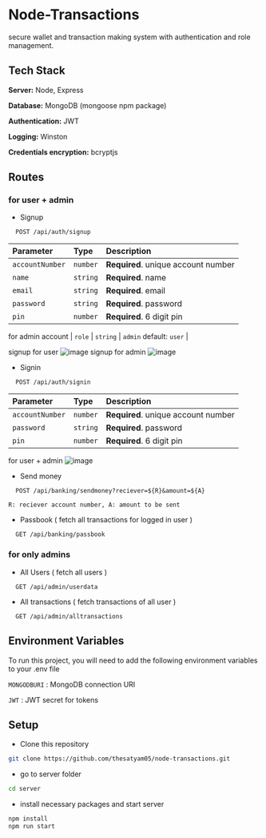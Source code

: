 # Node-Transactions

secure wallet and transaction making system with authentication and role management.

## Tech Stack

**Server:** Node, Express

**Database:** MongoDB (mongoose npm package)

**Authentication:** JWT

**Logging:** Winston

**Credentials encryption:** bcryptjs

## Routes

### for user + admin

-  Signup

```http
  POST /api/auth/signup
```

| Parameter       | Type     | Description                         |
| :-------------- | :------- | :---------------------------------- |
| `accountNumber` | `number` | **Required**. unique account number |
| `name`          | `string` | **Required**. name                  |
| `email`         | `string` | **Required**. email                 |
| `password`      | `string` | **Required**. password              |
| `pin`           | `number` | **Required**. 6 digit pin           |

for admin account
| `role` | `string` | `admin` default: `user` |

signup for user
![image](https://user-images.githubusercontent.com/85938434/230086362-41d6c032-1c4d-43a3-a398-0af748ed493d.png)
signup for admin
![image](https://user-images.githubusercontent.com/85938434/230085441-60a7508f-5714-46c4-b4ff-d4f82561b2e9.png)

-  Signin

```http
  POST /api/auth/signin
```

| Parameter       | Type     | Description                         |
| :-------------- | :------- | :---------------------------------- |
| `accountNumber` | `number` | **Required**. unique account number |
| `password`      | `string` | **Required**. password              |
| `pin`           | `number` | **Required**. 6 digit pin           |

for user + admin
![image](https://user-images.githubusercontent.com/85938434/230085701-54c32351-d38b-4993-b6ab-0754362392d7.png)

-  Send money

```http
  POST /api/banking/sendmoney?reciever=${R}&amount=${A}
```

`R: reciever account number, A: amount to be sent`

-  Passbook ( fetch all transactions for logged in user )

```http
  GET /api/banking/passbook
```

### for only admins

-  All Users ( fetch all users )

```http
  GET /api/admin/userdata
```

-  All transactions ( fetch transactions of all user )

```http
  GET /api/admin/alltransactions
```

## Environment Variables

To run this project, you will need to add the following environment variables to your .env file

`MONGODBURI` : MongoDB connection URI

`JWT` : JWT secret for tokens

## Setup

-  Clone this repository

```bash
git clone https://github.com/thesatyam05/node-transactions.git
```

-  go to server folder

```bash
cd server
```

-  install necessary packages and start server

```bash
npm install
npm run start
```
